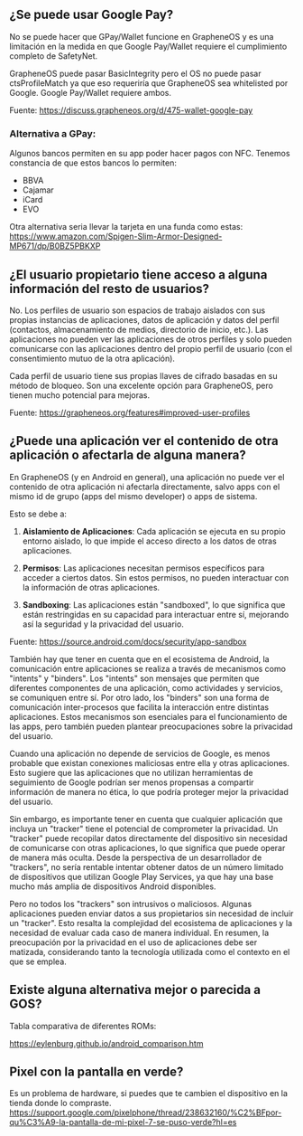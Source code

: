 
## ¿Se puede usar Google Pay?

No se puede hacer que GPay/Wallet funcione en GrapheneOS y es una limitación en la medida en que Google Pay/Wallet requiere el cumplimiento completo de SafetyNet.

GrapheneOS puede pasar BasicIntegrity pero el OS no puede pasar ctsProfileMatch ya que eso requeriría que GrapheneOS sea whitelisted por Google. Google Pay/Wallet requiere ambos.

Fuente: https://discuss.grapheneos.org/d/475-wallet-google-pay

### Alternativa a GPay:

Algunos bancos permiten en su app poder hacer pagos con NFC. Tenemos constancia de que estos bancos lo permiten:
- BBVA
- Cajamar
- iCard
- EVO


Otra alternativa seria llevar la tarjeta en una funda como estas: https://www.amazon.com/Spigen-Slim-Armor-Designed-MP671/dp/B0BZ5PBKXP


## ¿El usuario propietario tiene acceso a alguna información del resto de usuarios?

No. Los perfiles de usuario son espacios de trabajo aislados con sus propias instancias de aplicaciones, datos de aplicación y datos del perfil (contactos, almacenamiento de medios, directorio de inicio, etc.). 
Las aplicaciones no pueden ver las aplicaciones de otros perfiles y solo pueden comunicarse con las aplicaciones dentro del propio perfil de usuario (con el consentimiento mutuo de la otra aplicación). 

Cada perfil de usuario tiene sus propias llaves de cifrado basadas en su método de bloqueo. Son una excelente opción para GrapheneOS, pero tienen mucho potencial para mejoras.

Fuente: https://grapheneos.org/features#improved-user-profiles

## ¿Puede una aplicación ver el contenido de otra aplicación o afectarla de alguna manera?
En GrapheneOS (y en Android en general), una aplicación no puede ver el contenido de otra aplicación ni afectarla directamente, salvo apps con el mismo id de grupo (apps del mismo developer) o apps de sistema.

Esto se debe a:

1. **Aislamiento de Aplicaciones**: Cada aplicación se ejecuta en su propio entorno aislado, lo que impide el acceso directo a los datos de otras aplicaciones.
    
2. **Permisos**: Las aplicaciones necesitan permisos específicos para acceder a ciertos datos. Sin estos permisos, no pueden interactuar con la información de otras aplicaciones.
    
3. **Sandboxing**: Las aplicaciones están "sandboxed", lo que significa que están restringidas en su capacidad para interactuar entre sí, mejorando así la seguridad y la privacidad del usuario.

Fuente: https://source.android.com/docs/security/app-sandbox

También hay que tener en cuenta que en el ecosistema de Android, la comunicación entre aplicaciones se realiza a través de mecanismos como "intents" y "binders". Los "intents" son mensajes que permiten que diferentes componentes de una aplicación, como actividades y servicios, se comuniquen entre sí. Por otro lado, los "binders" son una forma de comunicación inter-procesos que facilita la interacción entre distintas aplicaciones. Estos mecanismos son esenciales para el funcionamiento de las apps, pero también pueden plantear preocupaciones sobre la privacidad del usuario.

Cuando una aplicación no depende de servicios de Google, es menos probable que existan conexiones maliciosas entre ella y otras aplicaciones. Esto sugiere que las aplicaciones que no utilizan herramientas de seguimiento de Google podrían ser menos propensas a compartir información de manera no ética, lo que podría proteger mejor la privacidad del usuario.

Sin embargo, es importante tener en cuenta que cualquier aplicación que incluya un "tracker" tiene el potencial de comprometer la privacidad. Un "tracker" puede recopilar datos directamente del dispositivo sin necesidad de comunicarse con otras aplicaciones, lo que significa que puede operar de manera más oculta. Desde la perspectiva de un desarrollador de "trackers", no sería rentable intentar obtener datos de un número limitado de dispositivos que utilizan Google Play Services, ya que hay una base mucho más amplia de dispositivos Android disponibles.

Pero no todos los "trackers" son intrusivos o maliciosos. Algunas aplicaciones pueden enviar datos a sus propietarios sin necesidad de incluir un "tracker". Esto resalta la complejidad del ecosistema de aplicaciones y la necesidad de evaluar cada caso de manera individual. En resumen, la preocupación por la privacidad en el uso de aplicaciones debe ser matizada, considerando tanto la tecnología utilizada como el contexto en el que se emplea.


## Existe alguna alternativa mejor o parecida a GOS?

Tabla comparativa de diferentes ROMs:

https://eylenburg.github.io/android_comparison.htm


## Pixel con la pantalla en verde?
Es un problema de hardware, si puedes que te cambien el dispositivo en la tienda donde lo compraste.
https://support.google.com/pixelphone/thread/238632160/%C2%BFpor-qu%C3%A9-la-pantalla-de-mi-pixel-7-se-puso-verde?hl=es
